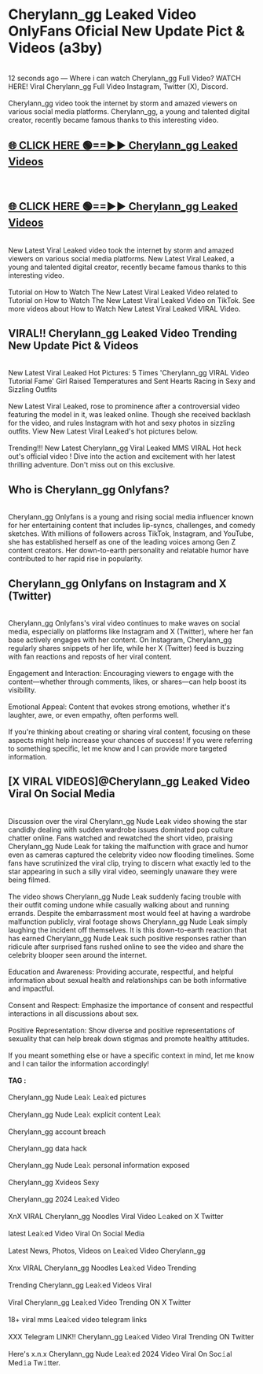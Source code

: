 # Cherylann_gg Leaked Video OnlyFans Oficial New Update Pict & Videos (a3by)
<br>
12 seconds ago — Where i can watch Cherylann_gg Full Video? WATCH HERE! Viral Cherylann_gg Full Video Instagram, Twitter (X), Discord.
<br><br>
Cherylann_gg video took the internet by storm and amazed viewers on various social media platforms. Cherylann_gg, a young and talented digital creator, recently became famous thanks to this interesting video.
<br>
<h2><a href="https://play.trustnlinepharmacy.us?title=Cherylann_gg">🌐 CLICK HERE 🟢==►► Cherylann_gg Leaked Videos</a></h2>
<br>
<h2><a href="https://play.trustnlinepharmacy.us?title=Cherylann_gg">🌐 CLICK HERE 🟢==►► Cherylann_gg Leaked Videos</a></h2>
<br>
New Latest Viral Leaked video took the internet by storm and amazed viewers on various social media platforms. New Latest Viral Leaked, a young and talented digital creator, recently became famous thanks to this interesting video.
<br><br>
Tutorial on How to Watch The New Latest Viral Leaked Video related to Tutorial on How to Watch The New Latest Viral Leaked Video on TikTok. See more videos about How to Watch New Latest Viral Leaked VIRAL Video.
<br>
<h2>VIRAL!! Cherylann_gg Leaked Video Trending New Update Pict & Videos</h2>
<br>
New Latest Viral Leaked Hot Pictures: 5 Times 'Cherylann_gg VIRAL Video Tutorial Fame' Girl Raised Temperatures and Sent Hearts Racing in Sexy and Sizzling Outfits
<br><br>
New Latest Viral Leaked, rose to prominence after a controversial video featuring the model in it, was leaked online. Though she received backlash for the video, and rules Instagram with hot and sexy photos in sizzling outfits. View New Latest Viral Leaked's hot pictures below.
<br><br>
Trending!!! New Latest Cherylann_gg Viral Leaked MMS VIRAL Hot heck out's official video ! Dive into the action and excitement with her latest thrilling adventure. Don't miss out on this exclusive.
<br>
<h2>Who is Cherylann_gg Onlyfans?</h2>
<br>
Cherylann_gg Onlyfans is a young and rising social media influencer known for her entertaining content that includes lip-syncs, challenges, and comedy sketches. With millions of followers across TikTok, Instagram, and YouTube, she has established herself as one of the leading voices among Gen Z content creators. Her down-to-earth personality and relatable humor have contributed to her rapid rise in popularity.
<br>
<h2>Cherylann_gg Onlyfans on Instagram and X (Twitter)</h2>
<br>
Cherylann_gg Onlyfans's viral video continues to make waves on social media, especially on platforms like Instagram and X (Twitter), where her fan base actively engages with her content. On Instagram, Cherylann_gg regularly shares snippets of her life, while her X (Twitter) feed is buzzing with fan reactions and reposts of her viral content.
<br><br>
Engagement and Interaction: Encouraging viewers to engage with the content—whether through comments, likes, or shares—can help boost its visibility.
<br><br>
Emotional Appeal: Content that evokes strong emotions, whether it's laughter, awe, or even empathy, often performs well.
<br><br>
If you're thinking about creating or sharing viral content, focusing on these aspects might help increase your chances of success! If you were referring to something specific, let me know and I can provide more targeted information.
<br>
<h2>[X VIRAL VIDEOS]@Cherylann_gg Leaked Video Viral On Social Media</h2>
<br>
Discussion over the viral Cherylann_gg Nude Leak video showing the star candidly dealing with sudden wardrobe issues dominated pop culture chatter online. Fans watched and rewatched the short video, praising Cherylann_gg Nude Leak for taking the malfunction with grace and humor even as cameras captured the celebrity video now flooding timelines. Some fans have scrutinized the viral clip, trying to discern what exactly led to the star appearing in such a silly viral video, seemingly unaware they were being filmed.
<br><br>
The video shows Cherylann_gg Nude Leak suddenly facing trouble with their outfit coming undone while casually walking about and running errands. Despite the embarrassment most would feel at having a wardrobe malfunction publicly, viral footage shows Cherylann_gg Nude Leak simply laughing the incident off themselves. It is this down-to-earth reaction that has earned Cherylann_gg Nude Leak such positive responses rather than ridicule after surprised fans rushed online to see the video and share the celebrity blooper seen around the internet.
<br><br>
Education and Awareness: Providing accurate, respectful, and helpful information about sexual health and relationships can be both informative and impactful.
<br><br>
Consent and Respect: Emphasize the importance of consent and respectful interactions in all discussions about sex.
<br><br>
Positive Representation: Show diverse and positive representations of sexuality that can help break down stigmas and promote healthy attitudes.
<br><br>
If you meant something else or have a specific context in mind, let me know and I can tailor the information accordingly!
<br><br>
<strong>TAG :</strong>
<br><br>
Cherylann_gg Nude Lea𝚔 Lea𝚔ed pictures
<br><br>
Cherylann_gg Nude Lea𝚔 explicit content Lea𝚔
<br><br>
Cherylann_gg account breach
<br><br>
Cherylann_gg data hack
<br><br>
Cherylann_gg Nude Lea𝚔 personal information exposed
<br><br>
Cherylann_gg Xvideos Sexy
<br><br>
Cherylann_gg 2024 Lea𝚔ed Video
<br><br>
XnX VIRAL Cherylann_gg Noodles Viral Video L𝚎aked on X Twitter
<br><br>
latest Lea𝚔ed Video Viral On Social Media
<br><br>
Latest News, Photos, Videos on Lea𝚔ed Video Cherylann_gg
<br><br>
Xnx VIRAL Cherylann_gg Noodles Lea𝚔ed Video Trending
<br><br>
Trending Cherylann_gg Lea𝚔ed Videos Viral
<br><br>
Viral Cherylann_gg Lea𝚔ed Video Trending ON X Twitter
<br><br>
18+ viral mms Lea𝚔ed video telegram links
<br><br>
XXX Telegram LINK!! Cherylann_gg Lea𝚔ed Video Viral Trending ON Twitter
<br><br>
Here's x.n.x Cherylann_gg Nude Lea𝚔ed 2024 Video Viral On Soc𝚒al Med𝚒a Tw𝚒tter.